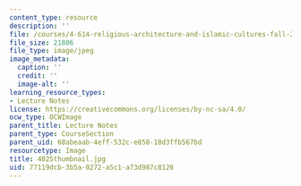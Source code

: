 ```yaml
---
content_type: resource
description: ''
file: /courses/4-614-religious-architecture-and-islamic-cultures-fall-2002/77119dcb3b5a0272a5c1a73d987c8126_4025thumbnail.jpg
file_size: 21806
file_type: image/jpeg
image_metadata:
  caption: ''
  credit: ''
  image-alt: ''
learning_resource_types:
- Lecture Notes
license: https://creativecommons.org/licenses/by-nc-sa/4.0/
ocw_type: OCWImage
parent_title: Lecture Notes
parent_type: CourseSection
parent_uid: 68abeaab-4eff-532c-e858-18d3ffb567bd
resourcetype: Image
title: 4025thumbnail.jpg
uid: 77119dcb-3b5a-0272-a5c1-a73d987c8126
---
```

